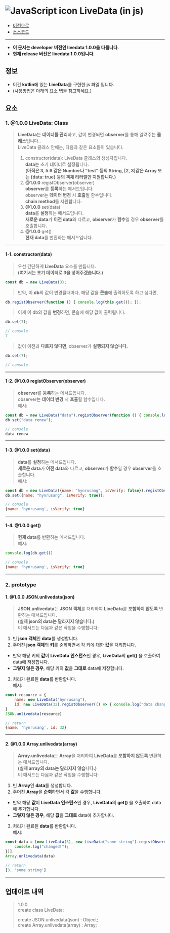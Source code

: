 # ![JavaScript icon](https://upload.wikimedia.org/wikipedia/commons/thumb/9/99/Unofficial_JavaScript_logo_2.svg/33px-Unofficial_JavaScript_logo_2.svg.png) LiveData (in js)
- [이전으로](https://github.com/hynrusang/js-lib)
- [소스코드](https://github.com/hynrusang/js-lib/blob/main/1.0.0/livedata.js)
---
- **이 문서는 developer 버전인 livedata 1.0.0을 다룹니다.**  
- **현재 release 버전은 livedata 1.0.0입니다.**  
## 정보
- 이건 **kotlin**에 있는 **LiveData**를 구현한 js 파일 입니다.  
- (사용방법은 아래의 요소 탭을 참고하세요.)

## 요소
### 1. @1.0.0 LiveData: Class
> **LiveData**는 **데이터를 관리**하고, 값이 변경되면 **observer**를 통해 알려주는 **클래스**입니다..  
> LiveData 클래스 안에는, 다음과 같은 요소들이 있습니다.   
> 1. constructor(data): LiveData 클래스의 생성자입니다.  
> **data**는 초기 데이터로 설정됩니다.  
> **(아직은 3, 5.6 같은 Number나 "test" 등의 String, [2, 3]같은 Array 또는 {data: true} 등의 객체 리터럴만 지원합니다.)**  
> 2. **@1.0.0** registObserver(observer)  
> **observer**를 **등록**하는 메서드입니다.  
> observer는 **데이터 변경** 시 **호출**될 함수입니다.  
> **chain method**를 지원합니다.  
> 3. **@1.0.0** set(data)  
> **data**를 **설정**하는 메서드입니다.  
> **새로운 data**가 **이전 data**와 다르고, **observer**가 **함수**일 경우 **observer**를 호출합니다.  
> 4. **@1.0.0** get()  
> **현재 data**를 반환하는 메서드입니다.  
---
#### 1-1. constructor(data)
> 우선 간단하게 **LiveData** 요소를 만듭니다.  
> **(여기서는 초기 데이터로 3을 넣어주겠습니다.)**  
```js
const db = new LiveData(3);
```
> 만약, 이 **db**의 값이 변경될때마다, 해당 값을 **콘솔**에 출력하도록 하고 싶다면,  
```js
db.registObserver(function () { console.log(this.get()); });
```
> 이제 이 db의 값을 **변경**하면, 콘솔에 해당 값이 출력됩니다.  
```js
db.set(7);

// console
7
```
> 값이 이전과 **다르지 않다면**, observer가 **실행되지 않습니다.**  
```js
db.set(7);

// console
```
---
#### 1-2. **@1.0.0** registObserver(observer)
> **observer**를 **등록**하는 메서드입니다.  
> observer는 **데이터 변경** 시 **호출**될 함수입니다.  
예시:
```js
const db = new LiveData("data").registObserver(function () { console.log(this.get()); });  
db.set("data renew");  

// console
data renew
```
---
#### 1-3. **@1.0.0** set(data)
> **data**를 **설정**하는 메서드입니다.  
> **새로운 data**가 **이전 data**와 다르고, **observer**가 **함수**일 경우 **observer**를 호출합니다.  
예시:
```js
const db = new LiveData({name: "hynrusang", isVerify: false}).registObserver(function () { console.log(this.get()); });  
db.set({name: "hynrusang", isVerify: true});  

// console
{name: 'hynrusang', isVerify: true}
```
---
#### 1-4. **@1.0.0** get()
> **현재 data**를 반환하는 메서드입니다.  
예시:
```js
console.log(db.get())

// console
{name: 'hynrusang', isVerify: true}
```
---
### 2. prototype
#### 1. **@1.0.0** JSON.unlivedata(json)   
> **JSON.unlivedata**는 **JSON 객체**를 처리하여 **LiveData**를 **포함하지 않도록** 변환하는 매서드입니다.  
> **(실제 json의 data는 달라지지 않습니다.)**  
> 이 매서드는 다음과 같은 작업을 수행합니다:  
1. 빈 **json 객체**인 **data**를 생성합니다.  
2. 주어진 **json 객체**의 **키**를 순회하면서 각 키에 대한 **값**을 처리합니다.  
- 만약 해당 키의 **값**이 **LiveData 인스턴스**인 경우, **LiveData**의 **get()** 을 호출하여 data에 저장합니다.  
- **그렇지 않은 경우**, 해당 키의 **값**을 **그대로** data에 저장합니다.  
3. 처리가 완료된 **data**를 반환합니다.  
예시:  
```js
const resource = {
    name: new LiveData("hynrusang"),
    id: new LiveData(32).registObserver(() => { console.log("data changed") })
}
JSON.unlivedata(resource)

// return 
{name: 'hynrusang', id: 32}
```
---
#### 2. **@1.0.0** Array.unlivedata(array)
> **Array.unlivedata**는 **Array**을 처리하여 **LiveData**를 **포함하지 않도록** 변환하는 매서드입니다.  
> **(실제 array의 data는 달라지지 않습니다.)**  
> 이 매서드는 다음과 같은 작업을 수행합니다:  
1. 빈 **Array**인 **data**를 생성합니다.  
2. 주어진 **Array**을 **순회**하면서 각 **값**을 수행합니다.  
- 만약 해당 **값**이 **LiveData 인스턴스**인 경우, **LiveData**의 **get()** 을 호출하여 data에 추가합니다.    
- **그렇지 않은 경우**, 해당 **값**을 **그대로** data에 추가합니다.  
3. 처리가 완료된 **data**를 반환합니다.  
예시:
```js
const data = [new LiveData(3), new LiveData("some string").registObserver(() => {
    console.log("changed!");
})]
Array.unlivedata(data)

// return
[3, 'some string']
```
---
## 업데이트 내역
> 1.0.0  
> create class LiveData;  
>
> create JSON.unlivedata(json) : Object;  
> create Array.unlivedata(array) : Array;  
